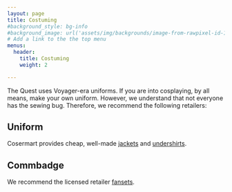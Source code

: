 ```yaml
---
layout: page
title: Costuming
#background_style: bg-info
#background_image: url('assets/img/backgrounds/image-from-rawpixel-id-1199650-jpeg.jpg')
# Add a link to the the top menu
menus:
  header:
    title: Costuming
    weight: 2

---
```


The Quest uses Voyager-era uniforms. If you are into cosplaying, by all means, make your own uniform. However, we understand that not everyone has the sewing bug. Therefore, we recommend the following retailers:

## Uniform

Cosermart provides cheap, well-made [jackets](https://www.ebay.com/itm/325285183503?hash=item4bbc82000f%3Ag%3AzeQAAOSwJMpjLm2y&fbclid=IwY2xjawHj9WlleHRuA2FlbQIxMQABHdpD71VWHFRNubmbynC-0IXNOsjVCsl8uyLggQKJ12BAXh5qtPhMcZAhbw_aem_lqeCkah6iYoZAX0cEDFBvw) and [undershirts](https://www.ebay.com/itm/324758571388?var=513762929414).

## Commbadge

We recommend the licensed retailer [fansets](https://fansets.com/collections/magnets/products/copy-of-star-trek-voyager-ds9-delta-licensed-fansets-pin).